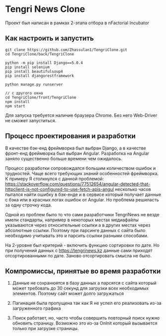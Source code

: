 # Tengri News Clone 
Проект был написан в рамках 2-этапа отбора в nFactorial Incubator

## Как настроить и запустить

```
git clone https://github.com/Zhassulan1/TengriClone.git
cd TengriClone/back/TengriClone

python -m pip install Django==5.0.4
pip install selenium
pip install beautifulsoup4
pip install djangorestframework

python manage.py runserver

// с другого окна
cd TengriClone/front/TengriClone
npm install
npm start

```

Для запуска требуется наличие браузера Chrome. Без него Web-Driver не сможет запуститься.


## Процесс проектирования и разработки 
В качестве бэк-енд фреймворка был выбран Django, а в качестве фронт-енд фреймворка был выбран Angular.
Разработка на Angular заняло существенно больше времени чем ожидалось. 

Процесс разработки сопровождался большим количеством ошибок и трудностей. Чаще всего требующих знаний особенностей фреймворка. К примеру Я столкнулся с данной проблемой: https://stackoverflow.com/questions/77512654/angular-detected-that-httpclient-is-not-configured-to-use-fetch-apis-angul
несколько часов пытался найти ошибку в бэк-енде и в сервисе который получает данные с бэка или в красных логах ошибок от Angular. Но проблема решиласть за одну строчку кода.

Одной из проблем было то что сами разработчики TengriNews не везде имели стандарты, например в некоторых местах медиафайлы указываются через относительные ссылки а в других местах через абсолютные ссылки. Поэтому при парсинге данных с сайта было необходимо учитывать это и парсить ссылки разными способами.

На 2-уровне был критерий - включить функцию сортировки по дате. Но при получений данных с https://tengrinews.kz данные сами приходят отсортированными по дате. Заново отсортировать смысла не было.  

## Компромиссы, принятые во время разработки
1. Данные не сохранюятся в базу данных а парсятся с сайта который может требовать до 30 секунд для загрузки всех необходимых элементов. Поэтому сайт может долго загружаться

2. Пагинация была пропущена так как Я не успел его реализовать из-за загруженного графика 

3. Поиск работает, но, часто чтобы совершить повторный поиск нужно обновить страницу. Возможно это из-за OnInit который вызывается только при загрузке страницы.
